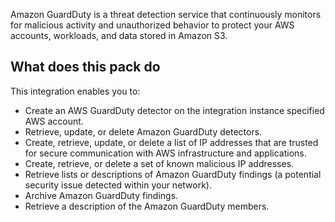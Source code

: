 Amazon GuardDuty is a threat detection service that continuously monitors for malicious activity and unauthorized behavior to protect your AWS accounts, workloads, and data stored in Amazon S3. 


## What does this pack do
This integration enables you to:
- Create an AWS GuardDuty detector on the integration instance specified AWS account. 
- Retrieve, update, or delete Amazon GuardDuty detectors.
- Create, retrieve, update, or delete a list of IP addresses that are trusted for secure communication with AWS infrastructure and applications.
- Create, retrieve, or delete a set of known malicious IP addresses. 
- Retrieve lists or descriptions of Amazon GuardDuty findings (a potential security issue detected within your network).
- Archive Amazon GuardDuty findings.
- Retrieve a description of the Amazon GuardDuty members.
